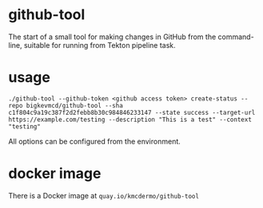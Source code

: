 # github-tool

The start of a small tool for making changes in GitHub from the command-line, suitable for running from Tekton pipeline task.

# usage

 ```shell
 ./github-tool --github-token <github access token> create-status --repo bigkevmcd/github-tool --sha c1f804c9a19c387f2d2febb8b30c984846233147 --state success --target-url https://example.com/testing --description "This is a test" --context "testing"
  ```

All options can be configured from the environment.

# docker image

  There is a Docker image at `quay.io/kmcdermo/github-tool`
